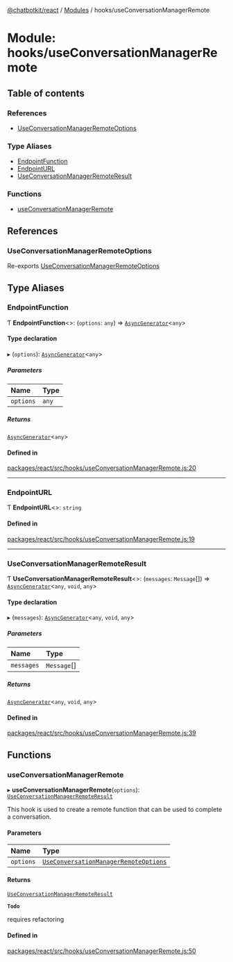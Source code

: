 [@chatbotkit/react](../README.md) / [Modules](../modules.md) / hooks/useConversationManagerRemote

# Module: hooks/useConversationManagerRemote

## Table of contents

### References

- [UseConversationManagerRemoteOptions](hooks_useConversationManagerRemote.md#useconversationmanagerremoteoptions)

### Type Aliases

- [EndpointFunction](hooks_useConversationManagerRemote.md#endpointfunction)
- [EndpointURL](hooks_useConversationManagerRemote.md#endpointurl)
- [UseConversationManagerRemoteResult](hooks_useConversationManagerRemote.md#useconversationmanagerremoteresult)

### Functions

- [useConversationManagerRemote](hooks_useConversationManagerRemote.md#useconversationmanagerremote)

## References

### UseConversationManagerRemoteOptions

Re-exports [UseConversationManagerRemoteOptions](hooks_useConversationManager.md#useconversationmanagerremoteoptions)

## Type Aliases

### EndpointFunction

Ƭ **EndpointFunction**\<\>: (`options`: `any`) => [`AsyncGenerator`]( https://developer.mozilla.org/docs/Web/JavaScript/Reference/Global_Objects/AsyncGenerator )\<`any`\>

#### Type declaration

▸ (`options`): [`AsyncGenerator`]( https://developer.mozilla.org/docs/Web/JavaScript/Reference/Global_Objects/AsyncGenerator )\<`any`\>

##### Parameters

| Name | Type |
| :------ | :------ |
| `options` | `any` |

##### Returns

[`AsyncGenerator`]( https://developer.mozilla.org/docs/Web/JavaScript/Reference/Global_Objects/AsyncGenerator )\<`any`\>

#### Defined in

[packages/react/src/hooks/useConversationManagerRemote.js:20](https://github.com/chatbotkit/node-sdk/blob/main/packages/react/src/hooks/useConversationManagerRemote.js#L20)

___

### EndpointURL

Ƭ **EndpointURL**\<\>: `string`

#### Defined in

[packages/react/src/hooks/useConversationManagerRemote.js:19](https://github.com/chatbotkit/node-sdk/blob/main/packages/react/src/hooks/useConversationManagerRemote.js#L19)

___

### UseConversationManagerRemoteResult

Ƭ **UseConversationManagerRemoteResult**\<\>: (`messages`: `Message`[]) => [`AsyncGenerator`]( https://developer.mozilla.org/docs/Web/JavaScript/Reference/Global_Objects/AsyncGenerator )\<`any`, `void`, `any`\>

#### Type declaration

▸ (`messages`): [`AsyncGenerator`]( https://developer.mozilla.org/docs/Web/JavaScript/Reference/Global_Objects/AsyncGenerator )\<`any`, `void`, `any`\>

##### Parameters

| Name | Type |
| :------ | :------ |
| `messages` | `Message`[] |

##### Returns

[`AsyncGenerator`]( https://developer.mozilla.org/docs/Web/JavaScript/Reference/Global_Objects/AsyncGenerator )\<`any`, `void`, `any`\>

#### Defined in

[packages/react/src/hooks/useConversationManagerRemote.js:39](https://github.com/chatbotkit/node-sdk/blob/main/packages/react/src/hooks/useConversationManagerRemote.js#L39)

## Functions

### useConversationManagerRemote

▸ **useConversationManagerRemote**(`options`): [`UseConversationManagerRemoteResult`](hooks_useConversationManagerRemote.md#useconversationmanagerremoteresult)

This hook is used to create a remote function that can be used to complete
a conversation.

#### Parameters

| Name | Type |
| :------ | :------ |
| `options` | [`UseConversationManagerRemoteOptions`](hooks_useConversationManager.md#useconversationmanagerremoteoptions) |

#### Returns

[`UseConversationManagerRemoteResult`](hooks_useConversationManagerRemote.md#useconversationmanagerremoteresult)

**`Todo`**

requires refactoring

#### Defined in

[packages/react/src/hooks/useConversationManagerRemote.js:50](https://github.com/chatbotkit/node-sdk/blob/main/packages/react/src/hooks/useConversationManagerRemote.js#L50)
